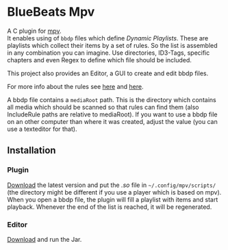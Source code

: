 # BlueBeats Mpv

A C plugin for [mpv](https://mpv.io/).\
It enables using of `bbdp` files which define *Dynamic Playlists*.
These are playlists which collect their items by a set of rules. So the list is assembled in any combination you can imagine.
Use directories, ID3-Tags, specific chapters and even Regex to define which file should be included.

This project also provides an Editor, a GUI to create and edit bbdp files.

For more info about the rules see [here](https://projects.chocolatecakecodes.goip.de/bluebeats/bluebeats-app/-/wikis/Dynamic-Playlists)
and [here](https://projects.chocolatecakecodes.goip.de/bluebeats/blueplaylists#rules).

A bbdp file contains a `mediaRoot` path. This is the directory which contains all media which should be scanned
so that rules can find them (also IncludeRule paths are relative to mediaRoot).
If you want to use a bbdp file on an other computer than where it was created, adjust the value
(you can use a texteditor for that).

## Installation
### Plugin

[Download](https://projects.chocolatecakecodes.goip.de/bluebeats/bluebeats-mpv/-/packages/22) the latest version
and put the *.so* file in `~/.config/mpv/scripts/` (the directory might be different if you use a player which is based on mpv).\
When you open a bbdp file, the plugin will fill a playlist with items and start playback.
Whenever the end of the list is reached, it will be regenerated.

### Editor

[Download](https://projects.chocolatecakecodes.goip.de/bluebeats/bluebeats-mpv/-/packages/23) and run the Jar.
